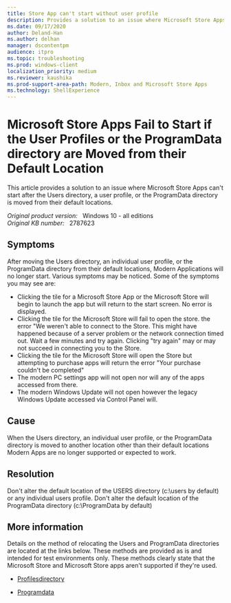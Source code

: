```yaml
---
title: Store App can't start without user profile
description: Provides a solution to an issue where Microsoft Store Apps can't start after the Users directory, a user profile, or the ProgramData directory is moved from their default locations.
ms.date: 09/17/2020
author: Deland-Han
ms.author: delhan
manager: dscontentpm
audience: itpro
ms.topic: troubleshooting
ms.prod: windows-client
localization_priority: medium
ms.reviewer: kaushika
ms.prod-support-area-path: Modern, Inbox and Microsoft Store Apps
ms.technology: ShellExperience
---
```

# Microsoft Store Apps Fail to Start if the User Profiles or the ProgramData directory are Moved from their Default Location

This article provides a solution to an issue where Microsoft Store Apps can't start after the Users directory, a user profile, or the ProgramData directory is moved from their default locations.

_Original product version:_ &nbsp; Windows 10 - all editions  
_Original KB number:_ &nbsp; 2787623

## Symptoms

After moving the Users directory, an individual user profile, or the ProgramData directory from their default locations, Modern Applications will no longer start. Various symptoms may be noticed. Some of the symptoms you may see are:

- Clicking the tile for a Microsoft Store App or the Microsoft Store will begin to launch the app but will return to the start screen. No error is displayed. 
- Clicking the tile for the Microsoft Store will fail to open the store. the error "We weren't able to connect to the Store. This might have happened because of a server problem or the network connection timed out. Wait a few minutes and try again. Clicking "try again"  may or may not succeed in connecting you to the Store.
- Clicking the tile for the Microsoft Store will open the Store but attempting to purchase apps will return the error "Your purchase couldn't be completed"
- The modern PC settings app will not open nor will any of the apps accessed from there.
- The modern Windows Update will not open however the legacy Windows Update accessed via Control Panel will.

## Cause

When the Users directory, an individual user profile, or the ProgramData directory is moved to another location other than their default locations Modern Apps are no longer supported or expected to work.

## Resolution

Don't alter the default location of the USERS directory (c:\users by default) or any individual users profile. Don't alter the default location of the ProgramData directory (c:\ProgramData by default)

## More information

Details on the method of relocating the Users and ProgramData directories are located at the links below. These  methods are provided as is and intended for test environments only. These methods clearly state that the Microsoft Store and Microsoft Store apps aren't supported if they're used.

- [Profilesdirectory](/previous-versions/windows/it-pro/windows-8.1-and-8/ff715636(v=win.10)) 

- [Programdata](/previous-versions/windows/it-pro/windows-8.1-and-8/ff716245(v=win.10))

